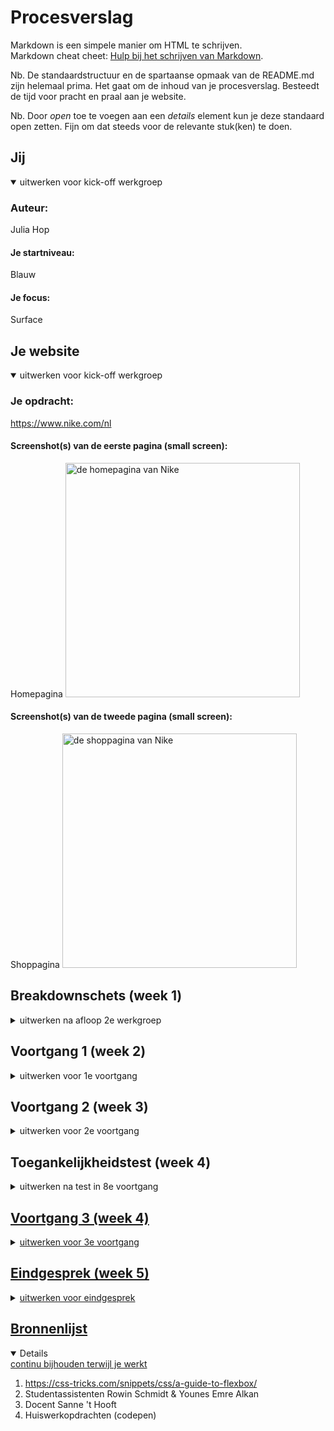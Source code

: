 # Procesverslag
Markdown is een simpele manier om HTML te schrijven.  
Markdown cheat cheet: [Hulp bij het schrijven van Markdown](https://github.com/adam-p/markdown-here/wiki/Markdown-Cheatsheet).

Nb. De standaardstructuur en de spartaanse opmaak van de README.md zijn helemaal prima. Het gaat om de inhoud van je procesverslag. Besteedt de tijd voor pracht en praal aan je website.

Nb. Door *open* toe te voegen aan een *details* element kun je deze standaard open zetten. Fijn om dat steeds voor de relevante stuk(ken) te doen.





## Jij

<details open>
<summary>uitwerken voor kick-off werkgroep</summary>

### Auteur:
Julia Hop

#### Je startniveau:
Blauw

#### Je focus:
Surface
 
</details>





## Je website

<details open>
<summary>uitwerken voor kick-off werkgroep</summary>

### Je opdracht:
https://www.nike.com/nl

#### Screenshot(s) van de eerste pagina (small screen): 
Homepagina
<img src="images/homepagina.png" width="375px" alt="de homepagina van Nike">

#### Screenshot(s) van de tweede pagina (small screen):
Shoppagina
<img src="images/shop.png" width="375px" alt="de shoppagina van Nike">
 
</details>





## Breakdownschets (week 1)

<details>
<summary>uitwerken na afloop 2e werkgroep</summary>

### de hele pagina: 
<img src="images/breakdownSchets.jpg" width="375px" alt="breakdown van de hele pagina">

### dynamisch deel (bijv menu): 
<img src="images/menu.png" width="375px" alt="breakdown van een dynamisch deel">

### wellicht nog een dynamisch deel (bijv filter): 
<img src="images/zoeken.png" width="375px" alt="breakdown van nog een dynamisch deel">

</details>





## Voortgang 1 (week 2)

<details>
<summary>uitwerken voor 1e voortgang</summary>

### Stand van zaken
hier dit ging goed & dit was lastig (neem ook screenshots op van delen van je website en code)

Lastig:
<img src="images/svg.jpeg" width="375px" alt="breakdown van nog een dynamisch deel">
Eerst wist ik niet hoe je svg-bestanden in Visual Code moest zetten, dus toen had ik de icons nagemaakt en als png-bestanden erin gezet. Maar in de werkgroep liet Sanne mij zien dat het helemaal niet lastig is, dus nu gebruik ik de officiële svg-bestanden van Nike.

Ook lukte mij eerst niet om een streepje onder het woord 'hier' te zetten, maar ook dat was makkelijk op te lossen door 'href "#"' achter de a tag te zetten. 

Goed:
<img src="images/foto.png" width="375px" alt="breakdown van nog een dynamisch deel">
Voor de rest ging alles goed. De html uit mijn breakdown schets klopte en ik heb de dezelfde foto's en font als van de Nike site.

### Agenda voor meeting
samen met je groepje opstellen

| student 1      | student 2          | student 3    | student 4        |
| ---            | ---                | ---          | ---              |
| dit bespreken  | en dit             | en ik dit    | en dan ik dat    |
| en dat ook nog | dit als er tijd is | nog een punt | dit wil ik zeker |
| ...            | ...                | ...          | ...              |

Dit hadden we niet gedaan.

### Verslag van meeting
hier na afloop snel de uitkomsten van de meeting vastleggen

- Gebruik svg in je html
- Vergeet geen href achter je a-tag te zetten
- Ga verder met je css

</details>





## Voortgang 2 (week 3)

<details>
<summary>uitwerken voor 2e voortgang</summary>

### Stand van zaken
<img src="images/voortgang2.png" alt="screenshot van voortgang 2">
Lastig: Tijdens voortgang 2 ging ik vragen hoe ik de volle breedte kreeg bij het grijze vak en hoe die tekst goed in het midden kwam, want daar kwam ik zelf niet uit.

Goed: Voor de rest ging alles nog goed en moest ik zelf verder gaan met coderen.

### Agenda voor meeting
samen met je groepje opstellen

| student 1      | student 2          | student 3    | student 4        |
| ---            | ---                | ---          | ---              |
| dit bespreken  | en dit             | en ik dit    | en dan ik dat    |
| en dat ook nog | dit als er tijd is | nog een punt | dit wil ik zeker |
| ...            | ...                | ...          | ...              |
Dit hadden we niet gedaan.

### Verslag van meeting
hier na afloop snel de uitkomsten van de meeting vastleggen

- Gebruik geen height, maar padding

</details>





## Toegankelijkheidstest (week 4)

<details>
<summary>uitwerken na test in 8e voortgang</summary>

### Bevindingen
Lijst met je bevindingen die in de test naar voren kwamen:
- Onder het kopje ‘gear up’ zijn de producten niet klikbaar.
- Op de Nike site zijn alle plaatjes klikbaar en bij mij nog niet allemaal.
- Ik heb nog geen hover state bij mijn buttons.
- Grotere lettertypes en een goed contrast helpen bij diverse beperkingen.
- Bij alle svg-afbeeldingen zei de screenreader dat het een ongelabelde afbeelding was.

#### Onklikbare plaatjes deel 1
Onder het kopje ‘gear up’ waren de producten niet klikbaar.

Maar toen ik keek in mijn html bleek dat ik geen href=’#’ in mijn code had gezet bij section 3.

#### Onklikbare plaatjes deel 2 
Ook kwam ik erachter dat op de Nike site alle plaatjes klikbaar zijn, maar bij mijn site nog niet alle.

Dus dat heb ik aangepast met <a href=’#’>.

#### Geen hover state 
Ook had ik nog geen hover op mijn buttons.

Dus dat heb ik even toegepast tijdens de les.

#### Grotendeels beperking vriendelijk 
Kleurenblind: ✓
Low contest: X ‘Looks die je laten opvallen’ is slecht leesbaar - oplossing = beter contrast
Suikerziekte: ✓
Middenzichtverlies: X - oplossing = groter lettertype
Halfveldverlies: ✓
Perifere veldverlies: ✓
Vervagen: X - oplossing = groter lettertype
Spasmen/parkinson: ✓ Buttons zijn goed klikbaar
Afleiding: ✓

Grotere lettertypes en een goed contrast helpen bij diverse beperkingen.

#### Ongelabelde afbeeldingen 
Bij alle svg-afbeeldingen zei de screenreader dat het een ongelabelde afbeelding was.

Na wat gesurft te hebben op het internet kwam ik erachter dat je met titel=“ ”; ervoor kon zorgen dat de afbeelding gelabeld werd.
</details>





## Voortgang 3 (week 4)

<details>
<summary>uitwerken voor 3e voortgang</summary>

### Stand van zaken
Goed: Ik heb bijna helemaal mijn eerste pagina af. 

Lastig: Paar puntjes moeten nog op de i gezet worden.

### Agenda voor meeting
samen met je groepje opstellen

| student 1      | student 2          | student 3    | student 4        |
| ---            | ---                | ---          | ---              |
| dit bespreken  | en dit             | en ik dit    | en dan ik dat    |
| en dat ook nog | dit als er tijd is | nog een punt | dit wil ik zeker |
| ...            | ...                | ...          | ...              |
Dit hebben we niet gedaan.

### Verslag van meeting
hier na afloop snel de uitkomsten van de meeting vastleggen

- Om te kunnen sliden door de producten moet je in de ul scroll-snap-type: x mandatory; doen en in de li scroll-snap-align: center;
- Om a tags van elkaar te kunnen onderscheiden moet je not(:first-of-type) neerzetten.

</details>





## Eindgesprek (week 5)

<details>
<summary>uitwerken voor eindgesprek</summary>

### Stand van zaken
hier dit ging goed & dit was lastig (neem ook screenshots op van delen van je website en code)

### Screenshot(s)

hier screenshot(s) van je eindresultaat

</details>





## Bronnenlijst

<details open>
<summary>continu bijhouden terwijl je werkt</summary>

1. https://css-tricks.com/snippets/css/a-guide-to-flexbox/
2. Studentassistenten Rowin Schmidt & Younes Emre Alkan
3. Docent Sanne 't Hooft
4. Huiswerkopdrachten (codepen)

</details>